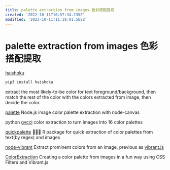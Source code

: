 ```yaml
---
title: palette extraction from images 色彩搭配提取
created: '2022-10-11T10:57:34.735Z'
modified: '2022-10-11T11:18:01.562Z'
---
```


# palette extraction from images 色彩搭配提取

[haishoku](https://github.com/LanceGin/haishoku)
```bash
pip3 install haishoku
```

extract the most likely-to-be color for text foreground/background, then match the rest of the color with the colors extracted from image, then decide the color.

[palette](https://github.com/tj/palette) Node.js image color palette extraction with node-canvas

python [gvcci](https://github.com/FabriceCastel/gvcci) color extraction to turn images into 16 color palettes

[quickpalette](https://github.com/EmilHvitfeldt/quickpalette) 🏃‍♀️🎨 R package for quick extraction of color palettes from text(by regex) and images

[node-vibrant](https://github.com/Vibrant-Colors/node-vibrant) Extract prominent colors from an image, previous as [vibrant.js](https://github.com/jariz/vibrant.js)

[ColorExtraction](https://github.com/codrops/ColorExtraction) Creating a color palette from images in a fun way using CSS Filters and Vibrant.js
